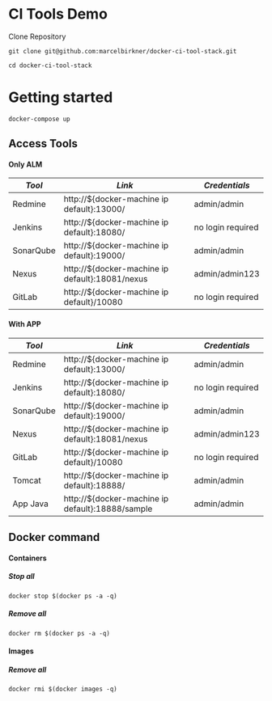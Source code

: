 # CI Tools Demo

Clone Repository

```
git clone git@github.com:marcelbirkner/docker-ci-tool-stack.git

cd docker-ci-tool-stack
```

# Getting started

```
docker-compose up
```

## Access Tools

#### Only ALM

| *Tool* | *Link* | *Credentials* |
| ------------- | ------------- | ------------- |
| Redmine | http://${docker-machine ip default}:13000/ | admin/admin |
| Jenkins | http://${docker-machine ip default}:18080/ | no login required |
| SonarQube | http://${docker-machine ip default}:19000/ | admin/admin |
| Nexus | http://${docker-machine ip default}:18081/nexus | admin/admin123 |
| GitLab | http://${docker-machine ip default}/10080 | no login required |

#### With APP

| *Tool* | *Link* | *Credentials* |
| ------------- | ------------- | ------------- |
| Redmine | http://${docker-machine ip default}:13000/ | admin/admin |
| Jenkins | http://${docker-machine ip default}:18080/ | no login required |
| SonarQube | http://${docker-machine ip default}:19000/ | admin/admin |
| Nexus | http://${docker-machine ip default}:18081/nexus | admin/admin123 |
| GitLab | http://${docker-machine ip default}/10080 | no login required |
| Tomcat | http://${docker-machine ip default}:18888/ | admin/admin |
| App Java | http://${docker-machine ip default}:18888/sample | admin/admin |



## Docker command
#### Containers
##### Stop all
```
docker stop $(docker ps -a -q)
```
##### Remove all
```
docker rm $(docker ps -a -q)
```
#### Images
##### Remove all
```
docker rmi $(docker images -q)
```
